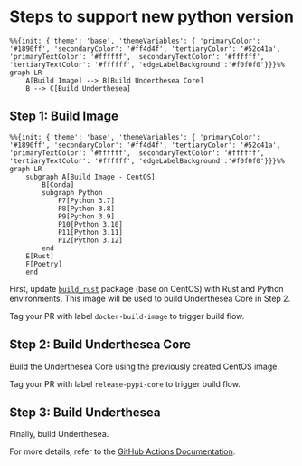 # Steps to support new python version

```mermaid
%%{init: {'theme': 'base', 'themeVariables': { 'primaryColor': '#1890ff', 'secondaryColor': '#ff4d4f', 'tertiaryColor': '#52c41a', 'primaryTextColor': '#ffffff', 'secondaryTextColor': '#ffffff', 'tertiaryTextColor': '#ffffff', 'edgeLabelBackground':'#f0f0f0'}}}%%
graph LR
    A[Build Image] --> B[Build Underthesea Core]
    B --> C[Build Underthesea]
```

## Step 1: Build Image

```mermaid
%%{init: {'theme': 'base', 'themeVariables': { 'primaryColor': '#1890ff', 'secondaryColor': '#ff4d4f', 'tertiaryColor': '#52c41a', 'primaryTextColor': '#ffffff', 'secondaryTextColor': '#ffffff', 'tertiaryTextColor': '#ffffff', 'edgeLabelBackground':'#f0f0f0'}}}%%
graph LR
    subgraph A[Build Image - CentOS]
        B[Conda]
        subgraph Python
            P7[Python 3.7]
            P8[Python 3.8]
            P9[Python 3.9]
            P10[Python 3.10]
            P11[Python 3.11]
            P12[Python 3.12]
        end
    E[Rust]
    F[Poetry]
    end
```

First, update [`build_rust`](https://github.com/undertheseanlp/underthesea/pkgs/container/underthesea%2Fbuild_rust) package  (base on CentOS) with Rust and Python environments. This image will be used to build Underthesea Core in Step 2.

Tag your PR with label `docker-build-image` to trigger build flow.

## Step 2: Build Underthesea Core

Build the Underthesea Core using the previously created CentOS image.

Tag your PR with label `release-pypi-core` to trigger build flow.

## Step 3: Build Underthesea

Finally, build Underthesea.

For more details, refer to the [GitHub Actions Documentation](https://docs.github.com/en/actions/using-workflows/workflow-syntax-for-github-actions#choosing-github-hosted-runners).
